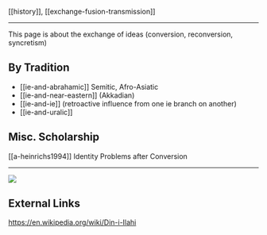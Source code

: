 [[history]], [[exchange-fusion-transmission]]

---

This page is about the exchange of ideas (conversion, reconversion, syncretism)


## By Tradition
- [[ie-and-abrahamic]] Semitic, Afro-Asiatic
- [[ie-and-near-eastern]] (Akkadian)
- [[ie-and-ie]] (retroactive influence from one ie branch on another)
- [[ie-and-uralic]]

## Misc. Scholarship
[[a-heinrichs1994]] Identity Problems after Conversion

---

![](pics/9348765.png)


## External Links
https://en.wikipedia.org/wiki/Din-i-Ilahi